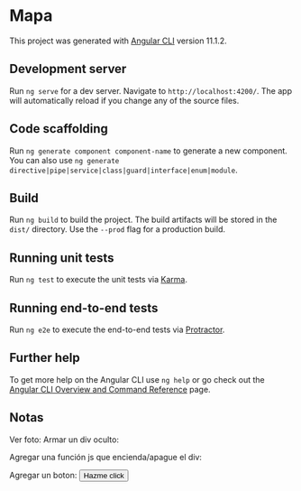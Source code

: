 # Mapa

This project was generated with [Angular CLI](https://github.com/angular/angular-cli) version 11.1.2.

## Development server

Run `ng serve` for a dev server. Navigate to `http://localhost:4200/`. The app will automatically reload if you change any of the source files.

## Code scaffolding

Run `ng generate component component-name` to generate a new component. You can also use `ng generate directive|pipe|service|class|guard|interface|enum|module`.

## Build

Run `ng build` to build the project. The build artifacts will be stored in the `dist/` directory. Use the `--prod` flag for a production build.

## Running unit tests

Run `ng test` to execute the unit tests via [Karma](https://karma-runner.github.io).

## Running end-to-end tests

Run `ng e2e` to execute the end-to-end tests via [Protractor](http://www.protractortest.org/).

## Further help

To get more help on the Angular CLI use `ng help` or go check out the [Angular CLI Overview and Command Reference](https://angular.io/cli) page.

## Notas
Ver foto: 
Armar un div oculto:
    <div id="myimageDiv" style="display:none">  </div>
Agregar una función js que encienda/apague el div:
<script type="text/javascript"> 
    function showHide(){ 
        var oImageDiv=document.getElementById('myimageDiv');
        oImageDiv.style.display=(oImageDiv.style.display=='none')?'inline':'none' }
    </script>
Agregar un boton: 
<button onclick="showHide()">Hazme click</button>


